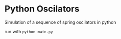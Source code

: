 # Python Oscilators

Simulation of a sequence of spring oscilators in python

run with `python main.py`
